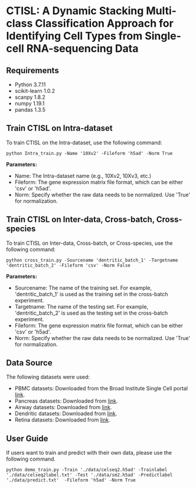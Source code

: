 # CTISL: A Dynamic Stacking Multi-class Classification Approach for Identifying Cell Types from Single-cell RNA-sequencing Data

## Requirements
- Python 3.7.11
- scikit-learn 1.0.2
- scanpy 1.8.2
- numpy 1.19.1
- pandas 1.3.5

## Train CTISL on Intra-dataset

To train CTISL on the Intra-dataset, use the following command:

```shell
python Intra_train.py -Name '10Xv2' -Fileform 'h5ad' -Norm True
```

**Parameters:**
- Name: The Intra-dataset name (e.g., 10Xv2, 10Xv3, etc.)
- Fileform: The gene expression matrix file format, which can be either 'csv' or 'h5ad'.
- Norm: Specify whether the raw data needs to be normalized. Use 'True' for normalization.

## Train CTISL on Inter-data, Cross-batch, Cross-species

To train CTISL on Inter-data, Cross-batch, or Cross-species, use the following command:

```shell
python cross_train.py -Sourcename 'dentritic_batch_1' -Targetname 'dentritic_batch_2' -Fileform 'csv' -Norm False
```

**Parameters:**
- Sourcename: The name of the training set. For example, 'dentritic_batch_1' is used as the training set in the cross-batch experiment.
- Targetname: The name of the testing set. For example, 'dentritic_batch_2' is used as the testing set in the cross-batch experiment.
- Fileform: The gene expression matrix file format, which can be either 'csv' or 'h5ad'.
- Norm: Specify whether the raw data needs to be normalized. Use 'True' for normalization.

## Data Source
The following datasets were used:
- PBMC datasets: Downloaded from the Broad Institute Single Cell portal [link](https://portals.broadinstitute.org/single_cell/study/SCP424/single-cellcomparisonpbmc-data).
- Pancreas datasets: Downloaded from [link](https://hemberg-lab.github.io/scRNA.seq.datasets/).
- Airway datasets: Downloaded from [link](https://www.ncbi.nlm.nih.gov/geo/query/acc.cgi?acc=GSE102580).
- Dendritic datasets: Downloaded from [link](https://www.ncbi.nlm.nih.gov/geo/query/acc.cgi?acc=GSE94820).
- Retina datasets: Downloaded from [link](https://hemberg-lab.github.io/scRNA.seq.datasets/mouse/retina/  ).
  
## User Guide
If users want to train and predict with their own data, please use the following command.
```shell
python demo_train.py -Train './data/celseq2.h5ad' -Trainlabel './data/celseq2label.txt' -Test './data/sm2.h5ad' -Predictlabel './data/predict.txt'  -Fileform 'h5ad' -Norm True
```
